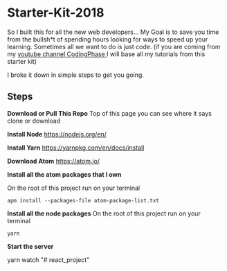 # Starter-Kit-2018


So I built this for all the new web developers... My Goal is to save you time from the bullsh*t of spending hours looking for ways to speed up your learning. Sometimes all we want to do is just code.
(if you are coming from my  [youtube channel CodingPhase ](https://www.youtube.com/channel/UC46wWUso9H5KPQcoL9iE3Ug) I will base all my tutorials from this starter kit)

I broke it down in simple steps to get you going.

**Steps**
---------

**Download or Pull This Repo**
	Top of this page you can see where it says clone or download

 **Install Node**
	https://nodejs.org/en/

**Install Yarn**
	https://yarnpkg.com/en/docs/install

**Download Atom**
	https://atom.io/

**Install all the atom packages that I own**

On the root of this project run on your terminal

    apm install --packages-file atom-package-list.txt

 **Install all the node packages**
On the root of this project run on your terminal


    yarn


**Start the server**

  yarn watch
"# react_project" 
